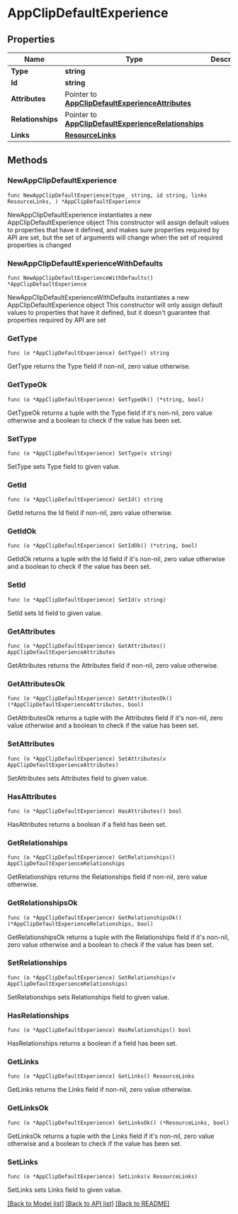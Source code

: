 # AppClipDefaultExperience

## Properties

Name | Type | Description | Notes
------------ | ------------- | ------------- | -------------
**Type** | **string** |  | 
**Id** | **string** |  | 
**Attributes** | Pointer to [**AppClipDefaultExperienceAttributes**](AppClipDefaultExperienceAttributes.md) |  | [optional] 
**Relationships** | Pointer to [**AppClipDefaultExperienceRelationships**](AppClipDefaultExperienceRelationships.md) |  | [optional] 
**Links** | [**ResourceLinks**](ResourceLinks.md) |  | 

## Methods

### NewAppClipDefaultExperience

`func NewAppClipDefaultExperience(type_ string, id string, links ResourceLinks, ) *AppClipDefaultExperience`

NewAppClipDefaultExperience instantiates a new AppClipDefaultExperience object
This constructor will assign default values to properties that have it defined,
and makes sure properties required by API are set, but the set of arguments
will change when the set of required properties is changed

### NewAppClipDefaultExperienceWithDefaults

`func NewAppClipDefaultExperienceWithDefaults() *AppClipDefaultExperience`

NewAppClipDefaultExperienceWithDefaults instantiates a new AppClipDefaultExperience object
This constructor will only assign default values to properties that have it defined,
but it doesn't guarantee that properties required by API are set

### GetType

`func (o *AppClipDefaultExperience) GetType() string`

GetType returns the Type field if non-nil, zero value otherwise.

### GetTypeOk

`func (o *AppClipDefaultExperience) GetTypeOk() (*string, bool)`

GetTypeOk returns a tuple with the Type field if it's non-nil, zero value otherwise
and a boolean to check if the value has been set.

### SetType

`func (o *AppClipDefaultExperience) SetType(v string)`

SetType sets Type field to given value.


### GetId

`func (o *AppClipDefaultExperience) GetId() string`

GetId returns the Id field if non-nil, zero value otherwise.

### GetIdOk

`func (o *AppClipDefaultExperience) GetIdOk() (*string, bool)`

GetIdOk returns a tuple with the Id field if it's non-nil, zero value otherwise
and a boolean to check if the value has been set.

### SetId

`func (o *AppClipDefaultExperience) SetId(v string)`

SetId sets Id field to given value.


### GetAttributes

`func (o *AppClipDefaultExperience) GetAttributes() AppClipDefaultExperienceAttributes`

GetAttributes returns the Attributes field if non-nil, zero value otherwise.

### GetAttributesOk

`func (o *AppClipDefaultExperience) GetAttributesOk() (*AppClipDefaultExperienceAttributes, bool)`

GetAttributesOk returns a tuple with the Attributes field if it's non-nil, zero value otherwise
and a boolean to check if the value has been set.

### SetAttributes

`func (o *AppClipDefaultExperience) SetAttributes(v AppClipDefaultExperienceAttributes)`

SetAttributes sets Attributes field to given value.

### HasAttributes

`func (o *AppClipDefaultExperience) HasAttributes() bool`

HasAttributes returns a boolean if a field has been set.

### GetRelationships

`func (o *AppClipDefaultExperience) GetRelationships() AppClipDefaultExperienceRelationships`

GetRelationships returns the Relationships field if non-nil, zero value otherwise.

### GetRelationshipsOk

`func (o *AppClipDefaultExperience) GetRelationshipsOk() (*AppClipDefaultExperienceRelationships, bool)`

GetRelationshipsOk returns a tuple with the Relationships field if it's non-nil, zero value otherwise
and a boolean to check if the value has been set.

### SetRelationships

`func (o *AppClipDefaultExperience) SetRelationships(v AppClipDefaultExperienceRelationships)`

SetRelationships sets Relationships field to given value.

### HasRelationships

`func (o *AppClipDefaultExperience) HasRelationships() bool`

HasRelationships returns a boolean if a field has been set.

### GetLinks

`func (o *AppClipDefaultExperience) GetLinks() ResourceLinks`

GetLinks returns the Links field if non-nil, zero value otherwise.

### GetLinksOk

`func (o *AppClipDefaultExperience) GetLinksOk() (*ResourceLinks, bool)`

GetLinksOk returns a tuple with the Links field if it's non-nil, zero value otherwise
and a boolean to check if the value has been set.

### SetLinks

`func (o *AppClipDefaultExperience) SetLinks(v ResourceLinks)`

SetLinks sets Links field to given value.



[[Back to Model list]](../README.md#documentation-for-models) [[Back to API list]](../README.md#documentation-for-api-endpoints) [[Back to README]](../README.md)


